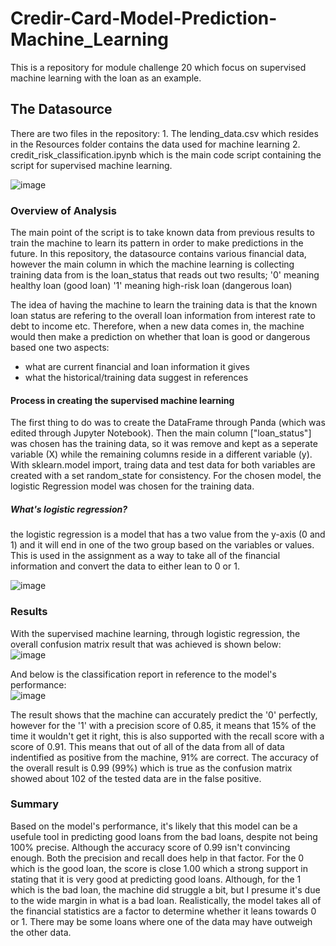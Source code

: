 # Credir-Card-Model-Prediction-Machine_Learning
This is a repository for module challenge 20 which focus on supervised machine learning with the loan as an example.

<h2> The Datasource</h2>
There are two files in the repository:
1. The lending_data.csv which resides in the Resources folder contains the data used for machine learning
2. credit_risk_classification.ipynb which is the main code script containing the script for supervised machine learning. </br>

![image](https://github.com/Nisloen/Assignment-20-Machine-Learning/assets/134130254/c9cfddeb-9921-4e28-aae3-dd3e4b064745)


<h3> Overview of Analysis</h3>
The main point of the script is to take known data from previous results to train the machine to learn its pattern in order to 
make predictions in the future. In this repository, the datasource contains various financial data, however the main column in which the machine learning is collecting training data from 
is the loan_status that reads out two results;
'0' meaning healthy loan (good loan)
'1' meaning high-risk loan (dangerous loan)

The idea of having the machine to learn the training data is that the known loan status are refering to the overall loan information from interest rate to debt to income etc. Therefore, when
a new data comes in, the machine would then make a prediction on whether that loan is good or dangerous based one two aspects:
- what are current financial and loan information it gives
- what the historical/training data suggest in references

<h4>Process in creating the supervised machine learning</h4>
The first thing to do was to create the DataFrame through Panda (which was edited through Jupyter Notebook). Then the main column ["loan_status"] was chosen has the training data, so it was remove 
and kept as a seperate variable (X) while the remaining columns reside in a different variable (y).
With sklearn.model import, traing data and test data for both variables are created with a set random_state for consistency.
For the chosen model, the logistic Regression model was chosen for the training data.

<h5> What's logistic regression?</h5>
the logistic regression is a model that has a two value from the y-axis (0 and 1) and it will end in one of the two group based on the variables or values. This is used in the assignment as a way to take
all of the financial information and convert the data to either lean to 0 or 1. </br>

![image](https://github.com/Nisloen/Assignment-20-Machine-Learning/assets/134130254/b0d7ae43-0319-47c5-9765-747aa61f37ca)


### Results
With the supervised machine learning, through logistic regression, the overall confusion matrix result that was achieved is shown below: </br>
![image](https://github.com/Nisloen/Assignment-20-Machine-Learning/assets/134130254/15be2132-7ef2-4dc8-8498-c1f078b1e6e1)

And below is the classification report in reference to the model's performance: </br>
![image](https://github.com/Nisloen/Assignment-20-Machine-Learning/assets/134130254/906263d5-a15e-4aef-a344-68176adf80a8)

The result shows that the machine can accurately predict the '0' perfectly, however for the '1' with a precision score of 0.85, it means that 15% of the time it wouldn't get it right, this is also supported
with the recall score with a score of 0.91. This means that out of all of the data from all of data indentified as positive from the machine, 91% are correct. The accuracy of the overall result is 0.99 (99%)
which is true as the confusion matrix showed about 102 of the tested data are in the false positive. 

### Summary

Based on the model's performance, it's likely that this model can be a usefule tool in predicting good loans from the bad loans, despite not being 100% precise. Although the accuracy score of 0.99 isn't convincing
enough. Both the precision and recall does help in that factor. For the 0 which is the good loan, the score is close 1.00 which a strong support in stating that it is very good at predicting good loans.
Although, for the 1 which is the bad loan, the machine did struggle a bit, but I presume it's due to the wide margin in what is a bad loan.
Realistically, the model takes all of the financial statistics are a factor to determine whether it leans towards 0 or 1. There may be some loans where one of the data may have outweigh the other data.
